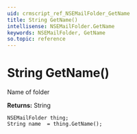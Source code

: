 ```yaml
---
uid: crmscript_ref_NSEMailFolder_GetName
title: String GetName()
intellisense: NSEMailFolder.GetName
keywords: NSEMailFolder, GetName
so.topic: reference
---
```


# String GetName()

Name of folder

**Returns:** String

```crmscript
NSEMailFolder thing;
String name  = thing.GetName();
```

